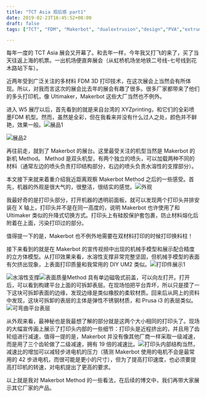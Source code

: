 ```yaml
---
title: "TCT Asia 观后感 part1"
date: 2019-02-23T16:45:52+08:00
draft: false
tags: ["TCT", "FDM", "Makerbot", "dualextrusion","design","PVA","extruder","UI","Steelsheet","3DP","3DPrinting","ShangHai"]

---
```


每年一度的 TCT Asia 展会又开幕了。和去年一样，今年我又打飞的来了，买了当天往返上海的机票。一出机场便直奔展会（从虹桥机场坐地铁二号线-七号线到花木路站下车）。

近两年受到广泛关注的多材料 FDM 3D 打印技术，在这次展会上当然会有所体现。所以，对我而言这次的展会比去年的展会有趣了很多。很多厂家都带来了他们的多头打印机，像 Ultimaker，Makerbot 这些大厂当然也不例外。

进入 W5 展厅以后，首先看到的就是来自台湾的 XYZprinting，和它们的全彩喷墨FDM 机型。然而，虽然是全彩，但在我看来并没有什么过人之处，颜色并不鲜艳，效果一般。![展品1](./images/img_4508.jpg)

![展品2](./images/img_4509.jpg)

再往前走，就到了 Makerbot 的展台。这里最受关注的机型当然是 Makerbot 的新机 Method。 Method 是双头机型，有两个独立的喷头，可以加载两种不同的材料（通常左边的喷头负责打印结构部分，右边的喷头负责水溶性的支撑部分）。

本文接下来就来着重介绍我近距离观察 Makerbot Method 之后的一些感受。首先，机器的外观是很大气的，很整洁，很结实的感觉。![外观](./images/img_4516.jpg)

我最好奇的是打印头部分，打开机器的透明前面板，就可以发现两个打印头并排安装在 X 轴上，打印头并不是在同一高度的，说明 Makerbot 也许使用了和 Ultimaker 类似的升降式切换方式。打印头上有硅胶保护套包裹，防止材料熔化后附着在上面，污染打印过的部分。

值得提一下的是，Makerbot 也不例外地需要在双材料打印的时候打印换料柱！

接下来看到的就是在 Makerbot 的宣传视频中出现的机械手模型和展示配合精度的立方体模型。从打印效果来看，水溶性支撑非常完整坚固，但机械手模型的表面有欠挤出现象，上表面打印质量和我常用的 DIY UM2 类似。![打印件展示1](./images/img_4520.jpg)

![水溶性支撑](./images/img_4523.jpeg)![表面质量](./images/img_4525.jpg)Method 具有单边磁吸式前盖，可以向左打开。打开后，可以看到构建平台上面的可拆卸表层。在现场怕把平台弄坏，所以只是摸了一下这块可拆卸表面的边缘，发现边缘是类似橡胶的柔软材质。回来后从网上的资料中发现，这块可拆卸的表层的主体是弹性不锈钢材质，和 Prusa i3 的表层类似。![可弯曲平台表层](./images/img_4526.png)

从外观来看，最神秘也是我最想了解的部分就是这两个大小相同的打印头了。现场的大幅宣传画上展示了打印头内部的一些细节：打印头是近程挤出的，并且用了齿轮组进行减速，值得一提的是，Makerbot 并没有像其他厂商一样采取一级减速，而是用了三个齿轮做了二级减速，拥有 19 倍的减速比。![打印头内部结构](./images/img_4528.jpg)当然，减速比的增加可以减轻步进电机的压力（猜测 Makerbot 使用的电机不会是最常用的 42 步进电机，而很可能是更小的尺寸），但为了提高打印速度，也必须要提高打印机的转速，对电机提出了更高的要求。

以上就是我对 Makerbot Method 的一些看法，在后续的博文中，我们再带大家展示其它厂家的产品。

